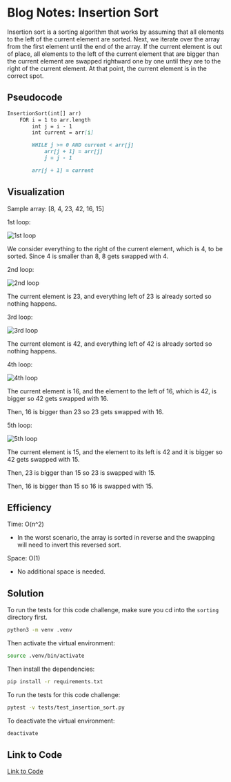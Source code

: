 # Blog Notes: Insertion Sort

Insertion sort is a sorting algorithm that works by assuming that all elements to the left of the current element are sorted. Next, we iterate over the array from the first element until the end of the array. If the current element is out of place, all elements to the left of the current element that are bigger than the current element are swapped rightward one by one until they are to the right of the current element. At that point, the current element is in the correct spot.

## Pseudocode

```md
InsertionSort(int[] arr)
    FOR i = 1 to arr.length
        int j = i - 1
        int current = arr[i]

        WHILE j >= 0 AND current < arr[j]
            arr[j + 1] = arr[j]
            j = j - 1

        arr[j + 1] = current
```

## Visualization

Sample array: [8, 4, 23, 42, 16, 15]

1st loop:

![1st loop](insertion_sort_1st_loop.jpg)

We consider everything to the right of the current element, which is 4, to be sorted. Since 4 is smaller than 8, 8 gets swapped with 4.

2nd loop:

![2nd loop](insertion_sort_2nd_loop.jpg)

The current element is 23, and everything left of 23 is already sorted so nothing happens.

3rd loop:

![3rd loop](insertion_sort_3rd_loop.jpg)

The current element is 42, and everything left of 42 is already sorted so nothing happens.

4th loop:

![4th loop](insertion_sort_4th_loop.jpg)

The current element is 16, and the element to the left of 16, which is 42, is bigger so 42 gets swapped with 16.

Then, 16 is bigger than 23 so 23 gets swapped with 16.

5th loop:

![5th loop](insertion_sort_5th_loop.jpg)

The current element is 15, and the element to its left is 42 and it is bigger so 42 gets swapped with 15.

Then, 23 is bigger than 15 so 23 is swapped with 15.

Then, 16 is bigger than 15 so 16 is swapped with 15.

## Efficiency

Time: O(n^2)

- In the worst scenario, the array is sorted in reverse and the swapping will need to invert this reversed sort.

Space: O(1)

- No additional space is needed.

## Solution

To run the tests for this code challenge, make sure you cd into the `sorting` directory first.

```bash
python3 -m venv .venv
```

Then activate the virtual environment:

```bash
source .venv/bin/activate
```

Then install the dependencies:

```bash
pip install -r requirements.txt
```

To run the tests for this code challenge:

```bash
pytest -v tests/test_insertion_sort.py
```

To deactivate the virtual environment:

```bash
deactivate
```

## Link to Code

[Link to Code](insertion_sort.py)
